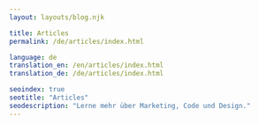 ```yaml
--- 
layout: layouts/blog.njk

title: Articles
permalink: /de/articles/index.html

language: de
translation_en: /en/articles/index.html
translation_de: /de/articles/index.html

seoindex: true
seotitle: "Articles"
seodescription: "Lerne mehr über Marketing, Code und Design."
--- 
```

